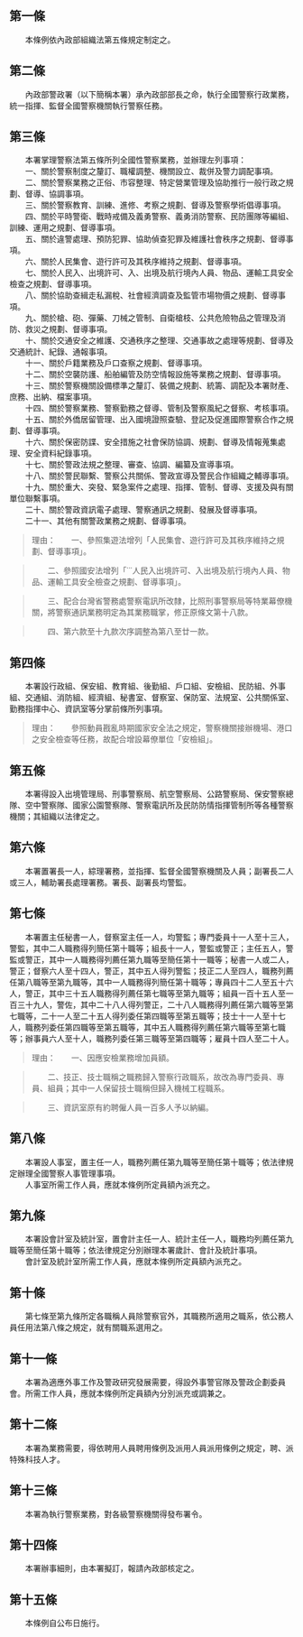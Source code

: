 第一條 
-------
　　本條例依內政部組織法第五條規定制定之。  


第二條 
-------
　　內政部警政署（以下簡稱本署）承內政部部長之命，執行全國警察行政業務，統一指揮、監督全國警察機關執行警察任務。  


第三條 
-------
　　本署掌理警察法第五條所列全國性警察業務，並辦理左列事項：  
　　一、關於警察制度之釐訂、職權調整、機關設立、裁併及警力調配事項。  
　　二、關於警察業務之正俗、市容整理、特定營業管理及協助推行一般行政之規劃、督導、協調事項。  
　　三、關於警察教育、訓練、進修、考察之規劃、督導及警察學術倡導事項。  
　　四、關於平時警衛、戰時戒備及義勇警察、義勇消防警察、民防團隊等編組、訓練、運用之規劃、督導事項。  
　　五、關於違警處理、預防犯罪、協助偵查犯罪及維護社會秩序之規劃、督導事項。  
　　六、關於人民集會、遊行許可及其秩序維持之規劃、督導事項。  
　　七、關於人民入、出境許可、入、出境及航行境內人員、物品、運輸工具安全檢查之規劃、督導事項。  
　　八、關於協助查緝走私漏稅、社會經濟調查及監管市場物價之規劃、督導事項。  
　　九、關於槍、砲、彈藥、刀械之管制、自衛槍枝、公共危險物品之管理及消防、救災之規劃、督導事項。  
　　十、關於交通安全之維護、交通秩序之整理、交通事故之處理等規劃、督導及交通統計、紀錄、通報事項。  
　　十一、關於戶籍業務及戶口查察之規劃、督導事項。  
　　十二、關於空襲防護、船舶編管及防空情報設施等業務之規劃、督導事項。  
　　十三、關於警察機關設備標準之釐訂、裝備之規劃、統籌、調配及本署財產、庶務、出納、檔案事項。  
　　十四、關於警察業務、警察勤務之督導、管制及警察風紀之督察、考核事項。  
　　十五、關於外僑居留管理、出入國境證照查驗、登記及促進國際警察合作之規劃、督導事項。  
　　十六、關於保密防諜、安全措施之社會保防協調、規劃、督導及情報蒐集處理、安全資料紀錄事項。  
　　十七、關於警政法規之整理、審查、協調、編纂及宣導事項。  
　　十八、關於警民聯繫、警察公共關係、警政宣導及警民合作組織之輔導事項。  
　　十九、關於重大、突發、緊急案件之處理、指揮、管制、督導、支援及與有關單位聯繫事項。  
　　二十、關於警政資訊電子處理、警察通訊之規劃、發展及督導事項。  
　　二十一、其他有關警政業務之規劃、督導事項。  
> 理由：　　一、參照集遊法增列「人民集會、遊行許可及其秩序維持之規劃、督導事項」。

> 　　二、參照國安法增列「˙˙˙人民入出境許可、入出境及航行境內人員、物品、運輸工具安全檢查之規劃、督導事項」。

> 　　三、配合台灣省警務處警察電訊所改隸，比照刑事警察局等特業幕僚機關，將警察通訊業務明定為其業務職掌，修正原條文第十八款。

> 　　四、第六款至十九款次序調整為第八至廿一款。



第四條 
-------
　　本署設行政組、保安組、教育組、後勤組、戶口組、安檢組、民防組、外事組、交通組、消防組、經濟組、秘書室、督察室、保防室、法規室、公共關係室、勤務指揮中心、資訊室等分掌前條所列事項。  
> 理由：　　參照動員戡亂時期國家安全法之規定，警察機關接辦機場、港口之安全檢查等任務，故配合增設幕僚單位「安檢組」。



第五條 
-------
　　本署得設入出境管理局、刑事警察局、航空警察局、公路警察局、保安警察總隊、空中警察隊、國家公園警察隊、警察電訊所及民防防情指揮管制所等各種警察機關；其組織以法律定之。  


第六條 
-------
　　本署置署長一人，綜理署務，並指揮、監督全國警察機關及人員；副署長二人或三人，輔助署長處理署務。署長、副署長均警監。  


第七條 
-------
　　本署置主任秘書一人，督察室主任一人，均警監；專門委員十一人至十三人，警監，其中二人職務得列簡任第十職等；組長十一人，警監或警正；主任五人，警監或警正，其中一人職務得列薦任第九職等至簡任第十一職等；秘書一人或二人，警正；督察六人至十四人，警正，其中五人得列警監；技正二人至四人，職務列薦任第八職等至第九職等，其中一人職務得列簡任第十職等；專員四十二人至五十六人，警正，其中三十五人職務得列薦任第七職等至第九職等；組員一百十五人至一百三十九人，警佐，其中二十八人得列警正，二十八人職務得列薦任第六職等至第七職等，二十一人至二十五人得列委任第四職等至第五職等；技士十一人至十七人，職務列委任第四職等至第五職等，其中五人職務得列薦任第六職等至第七職等；辦事員六人至十人，職務列委任第三職等至第四職等；雇員十四人至二十人。  
> 理由：　　一、因應安檢業務增加員額。

> 　　二、技正、技士職稱之職務歸入警察行政職系，故改為專門委員、專員、組員；其中一人保留技士職稱但歸入機械工程職系。

> 　　三、資訊室原有約聘僱人員一百多人予以納編。



第八條 
-------
　　本署設人事室，置主任一人，職務列薦任第九職等至簡任第十職等；依法律規定辦理全國警察人事管理事項。  
　　人事室所需工作人員，應就本條例所定員額內派充之。  


第九條 
-------
　　本署設會計室及統計室，置會計主任一人、統計主任一人，職務均列薦任第九職等至簡任第十職等；依法律規定分別辦理本署歲計、會計及統計事項。  
　　會計室及統計室所需工作人員，應就本條例所定員額內派充之。  


第十條 
-------
　　第七條至第九條所定各職稱人員除警察官外，其職務所適用之職系，依公務人員任用法第八條之規定，就有關職系選用之。  


第十一條 
---------
　　本署為適應外事工作及警政研究發展需要，得設外事警官隊及警政企劃委員會。所需工作人員，應就本條例所定員額內分別派充或調兼之。  


第十二條 
---------
　　本署為業務需要，得依聘用人員聘用條例及派用人員派用條例之規定，聘、派特殊科技人才。  


第十三條 
---------
　　本署為執行警察業務，對各級警察機關得發布署令。  


第十四條 
---------
　　本署辦事細則，由本署擬訂，報請內政部核定之。  


第十五條 
---------
　　本條例自公布日施行。